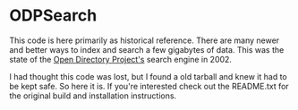 ODPSearch
=========

This code is here primarily as historical reference. There are many newer and better ways to index and search a few gigabytes of data. This was the state of the [Open Directory Project's](http://www.dmoz.org/) search engine in 2002.

I had thought this code was lost, but I found a old tarball and knew it had to be kept safe. So here it is. If you're interested check out the README.txt for the original build and installation instructions.
